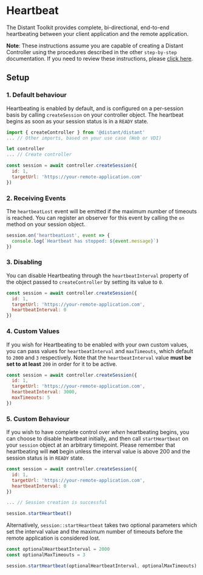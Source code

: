 # Heartbeat

The Distant Toolkit provides complete, bi-directional, end-to-end heartbeating between your client application and the remote application.

**Note**: These instructions assume you are capable of creating a Distant Controller using the procedures described in the other `step-by-step` documentation. If you need to review these instructions, please [click here](/step-by-step/introduction.md).

## Setup

### 1. Default behaviour
Heartbeating is enabled by default, and is configured on a per-session basis by calling `createSession` on your controller object. The heartbeat begins as soon as your session status is in a `READY` state.

```javascript
import { createController } from '@distant/distant'
... // Other imports, based on your use case (Web or VDI)

let controller
... // Create controller

const session = await controller.createSession({
  id: 1,
  targetUrl: 'https://your-remote-application.com'
})
```

### 2. Receiving Events
The `heartbeatLost` event will be emitted if the maximum number of timeouts is reached. You can register an observer for this event by calling the `on` method on your session object.

```javascript
session.on('heartbeatLost', event => {
  console.log(`Heartbeat has stopped: ${event.message}`)
})
```

### 3. Disabling
You can disable Heartbeating through the `heartbeatInterval` property of the object passed to `createController` by setting its value to `0`.

```javascript
const session = await controller.createSession({
  id: 1,
  targetUrl: 'https://your-remote-application.com',
  heartbeatInterval: 0
})
```

### 4. Custom Values
If you wish for Heartbeating to be enabled with your own custom values, you can pass values for `heartbeatInterval` and `maxTimeouts`, which default to `2000` and `3` respectively. Note that the `heartbeatInterval` value **must be set to at least** `200` in order for it to be active.

```javascript
const session = await controller.createSession({
  id: 1,
  targetUrl: 'https://your-remote-application.com',
  heartbeatInterval: 3000,
  maxTimeouts: 5
})
```

### 5. Custom Behaviour
If you wish to have complete control over *when* heartbeating begins, you can choose to disable heartbeat initially, and then call `startHeartbeat` on your `session` object at an arbitrary timepoint. Please remember that heartbeating will **not** begin unless the interval value is above 200 and the session status is in `READY` state.

```javascript
const session = await controller.createSession({
  id: 1,
  targetUrl: 'https://your-remote-application.com',
  heartbeatInterval: 0
})

... // Session creation is successful

session.startHeartbeat()
```

Alternatively, `session::startHeartbeat` takes two optional parameters which set the interval value and the maximum number of timeouts before the remote application is considered lost.

```javascript
const optionalHeartbeatInterval = 2000
const optionalMaxTimeouts = 3

session.startHeartbeat(optionalHeartbeatInterval, optionalMaxTimeouts)
```
